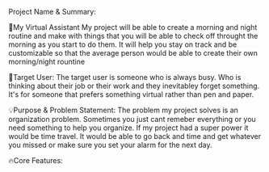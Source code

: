  Project Name & Summary:

 🎯My Virtual Assistant
 My project will be able to create a morning and night routine and make with things that you will be able to check off throught
 the morning as you start to do them. It will help you stay on track and be customizable so that the average person would be able to create their own morning/night rountine

👥Target User:
The target user is someone who is always busy. Who is thinking about their job or their work and they inevitabley forget something. It's for someone that prefers something virtual rather than pen and paper. 

💡Purpose & Problem Statement:
The problem my project solves is an organization problem. Sometimes you just cant remeber everything or you need something to help you organize. If my project had a super power it would be time travel. It would be able to go back and time and get whatever you missed or make sure you set your alarm for the next day. 

🔥Core Features:
